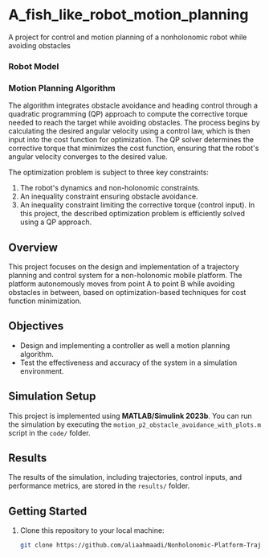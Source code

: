 # A_fish_like_robot_motion_planning
A project for control and motion planning of a nonholonomic robot while avoiding obstacles 

### Robot Model


### Motion Planning Algorithm
The algorithm integrates obstacle avoidance and heading control through a quadratic programming (QP) approach to compute the corrective torque needed to reach the target while avoiding obstacles. The process begins by calculating the desired angular velocity using a control law, which is then input into the cost function for optimization. The QP solver determines the corrective torque that minimizes the cost function, ensuring that the robot's angular velocity converges to the desired value.

The optimization problem is subject to three key constraints:

1) The robot's dynamics and non-holonomic constraints.
2) An inequality constraint ensuring obstacle avoidance.
3) An inequality constraint limiting the corrective torque (control input).
In this project, the described optimization problem is efficiently solved using a QP approach.   


## Overview
This project focuses on the design and implementation of a trajectory planning and control system for a non-holonomic mobile platform. The platform autonomously moves from point A to point B while avoiding obstacles in between, based on optimization-based techniques for cost function minimization.

## Objectives
- Design and implementing a controller as well a motion planning algorithm.
- Test the effectiveness and accuracy of the system in a simulation environment.

## Simulation Setup
This project is implemented using **MATLAB/Simulink 2023b**. You can run the simulation by executing the `motion_p2_obstacle_avoidance_with_plots.m` script in the `code/` folder.

## Results
The results of the simulation, including trajectories, control inputs, and performance metrics, are stored in the `results/` folder.

## Getting Started
1. Clone this repository to your local machine:
   ```bash
   git clone https://github.com/aliaahmaadi/Nonholonomic-Platform-Trajectory-Planning.git

